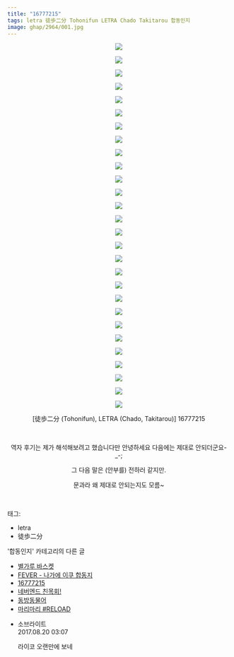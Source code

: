 ```yaml
---
title: "16777215"
tags: letra 徒歩二分 Tohonifun LETRA Chado Takitarou 합동인지
image: ghap/2964/001.jpg
---
```

<div class="article">
<p style="text-align: center; clear: none; float: none;"><img src="{{ site.nasurl }}/ghap/2964/001.jpg"/></p>
<p style="text-align: center; clear: none; float: none;"><img src="{{ site.nasurl }}/ghap/2964/002.jpg"/></p>
<p style="text-align: center; clear: none; float: none;"><img src="{{ site.nasurl }}/ghap/2964/003.jpg"/></p>
<p style="text-align: center; clear: none; float: none;"><img src="{{ site.nasurl }}/ghap/2964/004.jpg"/></p>
<p style="text-align: center; clear: none; float: none;"><img src="{{ site.nasurl }}/ghap/2964/005.jpg"/></p>
<p style="text-align: center; clear: none; float: none;"><img src="{{ site.nasurl }}/ghap/2964/006.jpg"/></p>
<p style="text-align: center; clear: none; float: none;"><img src="{{ site.nasurl }}/ghap/2964/007.jpg"/></p>
<p style="text-align: center; clear: none; float: none;"><img src="{{ site.nasurl }}/ghap/2964/008.jpg"/></p>
<p style="text-align: center; clear: none; float: none;"><img src="{{ site.nasurl }}/ghap/2964/009.jpg"/></p>
<p style="text-align: center; clear: none; float: none;"><img src="{{ site.nasurl }}/ghap/2964/010.jpg"/></p>
<p style="text-align: center; clear: none; float: none;"><img src="{{ site.nasurl }}/ghap/2964/011.jpg"/></p>
<p style="text-align: center; clear: none; float: none;"><img src="{{ site.nasurl }}/ghap/2964/012.jpg"/></p>
<p style="text-align: center; clear: none; float: none;"><img src="{{ site.nasurl }}/ghap/2964/013.jpg"/></p>
<p style="text-align: center; clear: none; float: none;"><img src="{{ site.nasurl }}/ghap/2964/014.jpg"/></p>
<p style="text-align: center; clear: none; float: none;"><img src="{{ site.nasurl }}/ghap/2964/015.jpg"/></p>
<p style="text-align: center; clear: none; float: none;"><img src="{{ site.nasurl }}/ghap/2964/016.jpg"/></p>
<p style="text-align: center; clear: none; float: none;"><img src="{{ site.nasurl }}/ghap/2964/017.jpg"/></p>
<p style="text-align: center; clear: none; float: none;"><img src="{{ site.nasurl }}/ghap/2964/018.jpg"/></p>
<p style="text-align: center; clear: none; float: none;"><img src="{{ site.nasurl }}/ghap/2964/019.jpg"/></p>
<p style="text-align: center; clear: none; float: none;"><img src="{{ site.nasurl }}/ghap/2964/020.jpg"/></p>
<p style="text-align: center; clear: none; float: none;"><img src="{{ site.nasurl }}/ghap/2964/021.jpg"/></p>
<p style="text-align: center; clear: none; float: none;"><img src="{{ site.nasurl }}/ghap/2964/022.jpg"/></p>
<p style="text-align: center; clear: none; float: none;"><img src="{{ site.nasurl }}/ghap/2964/023.jpg"/></p>
<p style="text-align: center; clear: none; float: none;"><img src="{{ site.nasurl }}/ghap/2964/024.jpg"/></p>
<p style="text-align: center; clear: none; float: none;"><img src="{{ site.nasurl }}/ghap/2964/025.jpg"/></p>
<p style="text-align: center; clear: none; float: none;"><img src="{{ site.nasurl }}/ghap/2964/026.jpg"/></p>
<p style="text-align: center; clear: none; float: none;"><img src="{{ site.nasurl }}/ghap/2964/027.jpg"/></p>
<p style="text-align: center; clear: none; float: none;"><img src="{{ site.nasurl }}/ghap/2964/028.jpg"/></p>
<p style="text-align: center; clear: none; float: none;">[徒歩二分 (Tohonifun), LETRA (Chado, Takitarou)] 16777215</p>
<p style="text-align: center; clear: none; float: none;"><br/></p>
<p style="text-align: center; clear: none; float: none;">역자 후기는 제가 해석해보려고 했습니다만 안녕하세요 다음에는 제대로 안되더군요-_-;</p>
<p style="text-align: center; clear: none; float: none;">그 다음 말은 (안부를) 전하러 같지만.</p>
<p style="text-align: center; clear: none; float: none;">문과라 왜 제대로 안되는지도 모름~</p>
<p><br/></p>
</div><div class="tagTrail">
<p>태그: </p>
<ul>
<li>letra</li>
<li>徒歩二分</li>
</ul>
</div><div class="another">
<p>'합동인지' 카테고리의 다른 글</p>
<ul>
<li><a href="/2016-12-28-ghap_3024">별가루 바스켓</a></li>
<li><a href="/2016-12-27-ghap_3006">FEVER - 나가에 이쿠 합동지</a></li>
<li><a href="/2016-12-20-ghap_2964">16777215</a></li>
<li><a href="/2016-11-28-ghap_2779">네버엔드 친목회!</a></li>
<li><a href="/2016-10-26-ghap_2682">동방동물어</a></li>
<li><a href="/2016-10-25-ghap_2681">마리마리 #RELOAD</a></li>
</ul>
</div><div class="cb_module cb_fluid">
<div class="cb_wrt cb_profile">
<div class="comment">
<ul>
<li class="cb_thumb_off" id="comment15063935">
<div class="cb_comment_area">
<div class="cb_info_area">
<div class="cb_section">
<span class="cb_nick_name">소브라이트</span>
</div>
<div class="cb_section">
<span class="cb_date">2017.08.20 03:07 </span>
</div>
</div>
<div class="cb_dsc_comment">
<p class="cb_dsc">
											라이코 오랜만에 보네
										</p>
</div>
</div></li>
</ul>
</div>
</div><!-- commentList close -->
</div>
